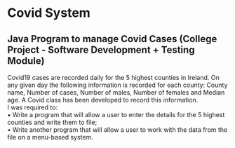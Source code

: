 <h1>Covid System</h1>

<h2>Java Program to manage Covid Cases (College Project - Software Development + Testing Module)</h2>

<p>Covid19 cases are recorded daily for the 5 highest counties in Ireland. On any given day the following information is recorded for each county: County name, Number of cases, Number of males, Number of females and Median age. A Covid class has been developed to record this information.<br>
  I was required to: <br>
• Write a program that will allow a user to enter the details for the 5 highest counties and write them to file;<br>
• Write another program that will allow a user to work with the data from the file on a menu-based system.<br/>
